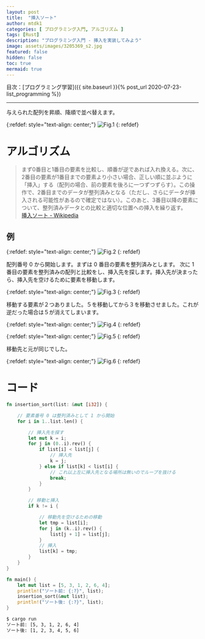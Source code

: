 ```yaml
---
layout: post
title:  "挿入ソート"
author: mtdk1
categories: [ プログラミング入門, アルゴリズム ]
tags: [Rust]
description: "プログラミング入門 - 挿入を実装してみよう"
image: assets/images/3205369_s2.jpg
featured: false
hidden: false
toc: true
mermaid: true
---
```


目次：[プログラミング学習]({{ site.baseurl }}{% post_url 2020-07-23-list_programming %})

---

与えられた配列を昇順、降順で並べ替えます。

{:refdef: style="text-align: center;"}
![Fig.1]({{site.baseurl}}/assets/images/insertion_sort/insertion_sort001.svg)
{: refdef}


# アルゴリズム

> まず0番目と1番目の要素を比較し、順番が逆であれば入れ換える。次に、2番目の要素が1番目までの要素より小さい場合、正しい順に並ぶように「挿入」する（配列の場合、前の要素を後ろに一つずつずらす）。この操作で、2番目までのデータが整列済みとなる（ただし、さらにデータが挿入される可能性があるので確定ではない）。このあと、3番目以降の要素について、整列済みデータとの比較と適切な位置への挿入を繰り返す。<br>
> [挿入ソート - Wikipedia](https://ja.wikipedia.org/wiki/%E6%8C%BF%E5%85%A5%E3%82%BD%E3%83%BC%E3%83%88)


## 例

{:refdef: style="text-align: center;"}
![Fig.2]({{site.baseurl}}/assets/images/insertion_sort/insertion_sort002.svg)
{: refdef}

配列番号 0 から開始します。まずは 0 番目の要素を整列済みとします。
次に 1 番目の要素を整列済みの配列と比較をし、挿入先を探します。挿入先が決まったら、挿入先を空けるために要素を移動します。


{:refdef: style="text-align: center;"}
![Fig.3]({{site.baseurl}}/assets/images/insertion_sort/insertion_sort003.svg)
{: refdef}

移動する要素が２つありました。５を移動してから３を移動させました。これが逆だった場合は５が消えてしまいます。

{:refdef: style="text-align: center;"}
![Fig.4]({{site.baseurl}}/assets/images/insertion_sort/insertion_sort004.svg)
{: refdef}


{:refdef: style="text-align: center;"}
![Fig.5]({{site.baseurl}}/assets/images/insertion_sort/insertion_sort005.svg)
{: refdef}

移動先と元が同じでした。

{:refdef: style="text-align: center;"}
![Fig.6]({{site.baseurl}}/assets/images/insertion_sort/insertion_sort006.svg)
{: refdef}

# コード

```rust
fn insertion_sort(list: &mut [i32]) {

    // 要素番号 0 は整列済みとして 1 から開始
    for i in 1..list.len() {

        // 挿入先を探す
        let mut k = i;
        for j in (0..i).rev() {
            if list[i] < list[j] {
                // 挿入先
                k = j;
            } else if list[k] < list[i] {
                // これ以上左に挿入先となる場所は無いのでループを抜ける
                break;
            }
        }

        // 移動と挿入
        if k != i {

            // 移動先を空けるための移動
            let tmp = list[i];
            for j in (k..i).rev() {
                list[j + 1] = list[j];
            }
            // 挿入
            list[k] = tmp;
        }
    }
}

fn main() {
    let mut list = [5, 3, 1, 2, 6, 4];
    println!("ソート前: {:?}", list);
    insertion_sort(&mut list);
    println!("ソート後: {:?}", list);
}
```

```bash
$ cargo run
ソート前: [5, 3, 1, 2, 6, 4]
ソート後: [1, 2, 3, 4, 5, 6]
```



